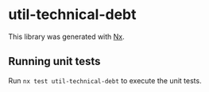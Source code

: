 # util-technical-debt

This library was generated with [Nx](https://nx.dev).

## Running unit tests

Run `nx test util-technical-debt` to execute the unit tests.
